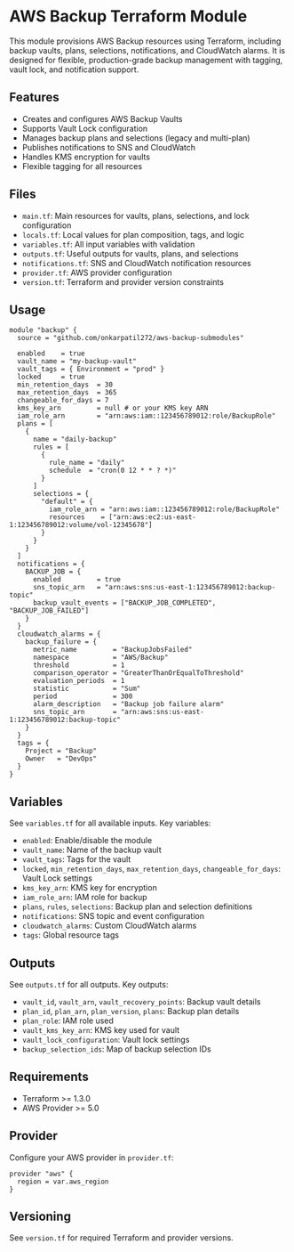 # AWS Backup Terraform Module

This module provisions AWS Backup resources using Terraform, including backup vaults, plans, selections, notifications, and CloudWatch alarms. It is designed for flexible, production-grade backup management with tagging, vault lock, and notification support.

## Features
- Creates and configures AWS Backup Vaults
- Supports Vault Lock configuration
- Manages backup plans and selections (legacy and multi-plan)
- Publishes notifications to SNS and CloudWatch
- Handles KMS encryption for vaults
- Flexible tagging for all resources

## Files
- `main.tf`: Main resources for vaults, plans, selections, and lock configuration
- `locals.tf`: Local values for plan composition, tags, and logic
- `variables.tf`: All input variables with validation
- `outputs.tf`: Useful outputs for vaults, plans, and selections
- `notifications.tf`: SNS and CloudWatch notification resources
- `provider.tf`: AWS provider configuration
- `version.tf`: Terraform and provider version constraints

## Usage
```hcl
module "backup" {
  source = "github.com/onkarpatil272/aws-backup-submodules"

  enabled    = true
  vault_name = "my-backup-vault"
  vault_tags = { Environment = "prod" }
  locked     = true
  min_retention_days  = 30
  max_retention_days  = 365
  changeable_for_days = 7
  kms_key_arn         = null # or your KMS key ARN
  iam_role_arn        = "arn:aws:iam::123456789012:role/BackupRole"
  plans = [
    {
      name = "daily-backup"
      rules = [
        {
          rule_name = "daily"
          schedule  = "cron(0 12 * * ? *)"
        }
      ]
      selections = {
        "default" = {
          iam_role_arn = "arn:aws:iam::123456789012:role/BackupRole"
          resources    = ["arn:aws:ec2:us-east-1:123456789012:volume/vol-12345678"]
        }
      }
    }
  ]
  notifications = {
    BACKUP_JOB = {
      enabled         = true
      sns_topic_arn   = "arn:aws:sns:us-east-1:123456789012:backup-topic"
      backup_vault_events = ["BACKUP_JOB_COMPLETED", "BACKUP_JOB_FAILED"]
    }
  }
  cloudwatch_alarms = {
    backup_failure = {
      metric_name         = "BackupJobsFailed"
      namespace           = "AWS/Backup"
      threshold           = 1
      comparison_operator = "GreaterThanOrEqualToThreshold"
      evaluation_periods  = 1
      statistic           = "Sum"
      period              = 300
      alarm_description   = "Backup job failure alarm"
      sns_topic_arn       = "arn:aws:sns:us-east-1:123456789012:backup-topic"
    }
  }
  tags = {
    Project = "Backup"
    Owner   = "DevOps"
  }
}
```

## Variables
See `variables.tf` for all available inputs. Key variables:
- `enabled`: Enable/disable the module
- `vault_name`: Name of the backup vault
- `vault_tags`: Tags for the vault
- `locked`, `min_retention_days`, `max_retention_days`, `changeable_for_days`: Vault Lock settings
- `kms_key_arn`: KMS key for encryption
- `iam_role_arn`: IAM role for backup
- `plans`, `rules`, `selections`: Backup plan and selection definitions
- `notifications`: SNS topic and event configuration
- `cloudwatch_alarms`: Custom CloudWatch alarms
- `tags`: Global resource tags

## Outputs
See `outputs.tf` for all outputs. Key outputs:
- `vault_id`, `vault_arn`, `vault_recovery_points`: Backup vault details
- `plan_id`, `plan_arn`, `plan_version`, `plans`: Backup plan details
- `plan_role`: IAM role used
- `vault_kms_key_arn`: KMS key used for vault
- `vault_lock_configuration`: Vault lock settings
- `backup_selection_ids`: Map of backup selection IDs

## Requirements
- Terraform >= 1.3.0
- AWS Provider >= 5.0

## Provider
Configure your AWS provider in `provider.tf`:
```hcl
provider "aws" {
  region = var.aws_region
}
```

## Versioning
See `version.tf` for required Terraform and provider versions.
